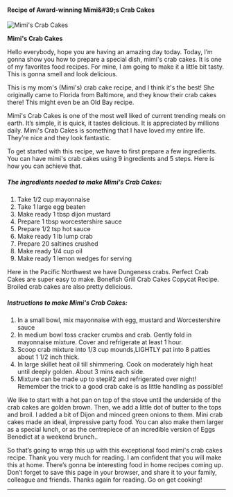             

#### Recipe of Award-winning Mimi&amp;#39;s Crab Cakes

![Mimi's Crab Cakes](https://img-global.cpcdn.com/recipes/5081661165273088/751x532cq70/mimis-crab-cakes-recipe-main-photo.jpg)

**Mimi's Crab Cakes**

Hello everybody, hope you are having an amazing day today. Today, I’m gonna show you how to prepare a special dish, mimi's crab cakes. It is one of my favorites food recipes. For mine, I am going to make it a little bit tasty. This is gonna smell and look delicious.

This is my mom's (Mimi's) crab cake recipe, and I think it's the best! She originally came to Florida from Baltimore, and they know their crab cakes there! This might even be an Old Bay recipe.

Mimi's Crab Cakes is one of the most well liked of current trending meals on earth. It’s simple, it is quick, it tastes delicious. It is appreciated by millions daily. Mimi's Crab Cakes is something that I have loved my entire life. They’re nice and they look fantastic.

To get started with this recipe, we have to first prepare a few ingredients. You can have mimi's crab cakes using 9 ingredients and 5 steps. Here is how you can achieve that.

##### The ingredients needed to make Mimi's Crab Cakes:

1.  Take 1/2 cup mayonnaise
2.  Take 1 large egg beaten
3.  Make ready 1 tbsp dijon mustard
4.  Prepare 1 tbsp worcestershire sauce
5.  Prepare 1/2 tsp hot sauce
6.  Make ready 1 lb lump crab
7.  Prepare 20 saltines crushed
8.  Make ready 1/4 cup oil
9.  Make ready 1 lemon wedges for serving

Here in the Pacific Northwest we have Dungeness crabs. Perfect Crab Cakes are super easy to make. Bonefish Grill Crab Cakes Copycat Recipe. Broiled crab cakes are also pretty delicious.

##### Instructions to make Mimi's Crab Cakes:

1.  In a small bowl, mix mayonnaise with egg, mustard and Worcestershire sauce
2.  In medium bowl toss cracker crumbs and crab. Gently fold in mayonnaise mixture. Cover and refrigerate at least 1 hour.
3.  Scoop crab mixture into 1/3 cup mounds,LIGHTLY pat into 8 patties about 1 1/2 inch thick.
4.  In large skillet heat oil till shimmering. Cook on moderately high heat until deeply golden. About 3 mins each side.
5.  Mixture can be made up to step#2 and refrigerated over night! Remember the trick to a good crab cake is as little handling as possible!

We like to start with a hot pan on top of the stove until the underside of the crab cakes are golden brown. Then, we add a little dot of butter to the tops and broil. I added a bit of Dijon and minced green onions to them. Mini crab cakes made an ideal, impressive party food. You can also make them larger as a special lunch, or as the centrepiece of an incredible version of Eggs Benedict at a weekend brunch..

So that’s going to wrap this up with this exceptional food mimi's crab cakes recipe. Thank you very much for reading. I am confident that you will make this at home. There’s gonna be interesting food in home recipes coming up. Don’t forget to save this page in your browser, and share it to your family, colleague and friends. Thanks again for reading. Go on get cooking!

* * *